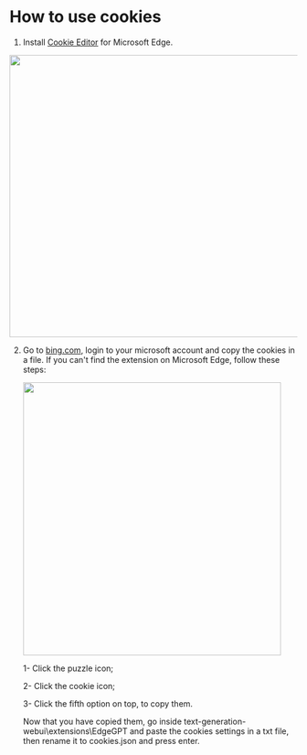 # How to use cookies

1. Install [Cookie Editor](https://microsoftedge.microsoft.com/addons/detail/cookie-editor/ajfboaconbpkglpfanbmlfgojgndmhmc) for Microsoft Edge.
<img src="https://user-images.githubusercontent.com/112352961/235325561-9c85c199-8e50-484f-ac64-a25928de7281.png" width="1101" height="494" />

2. Go to [bing.com](https://www.bing.com/), login to your microsoft account and copy the cookies in a file.
     If you can't find the extension on Microsoft Edge, follow these steps:

     <img src="https://user-images.githubusercontent.com/112352961/235325568-61ad404c-d8d7-46f5-833d-7aee2b3c9d44.png" width="451" height="478" />

      1- Click the puzzle icon;

      2- Click the cookie icon;

      3- Click the fifth option on top, to copy them.

   Now that you have copied them, go inside text-generation-webui\extensions\EdgeGPT and paste the cookies settings in a txt file, then rename it to cookies.json and press enter.
